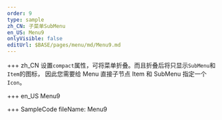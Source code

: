 ```yaml
---
order: 9
type: sample
zh_CN: 子菜单SubMenu
en_US: Menu9
onlyVisible: false
editUrl: $BASE/pages/menu/md/Menu9.md
---
```


+++ zh_CN
设置<Code>compact</Code>属性，可将菜单折叠。而且折叠后将只显示<Code>SubMenu</Code>和<Code>Item</Code>的图标，
因此您需要给 Menu 直接子节点 Item 和 SubMenu 指定一个<Code>Icon</Code>。

+++ en_US
Menu9

+++ SampleCode
fileName: Menu9

